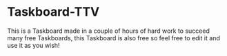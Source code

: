 # Taskboard-TTV
This is a Taskboard made in a couple of hours of hard work to succeed many free Taskboards, this Taskboard is also free so feel free to edit it and use it as you wish!
